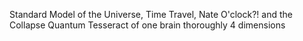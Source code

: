 Standard Model of the Universe, Time Travel, Nate O'clock?! and the Collapse Quantum Tesseract of one brain thoroughly 4 dimensions

